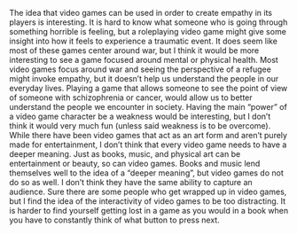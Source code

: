 The idea that video games can be used in order to create empathy in its players is interesting. It is hard to know what someone who is going through something horrible is feeling, but a roleplaying video game might give some insight into how it feels to experience a traumatic event. It does seem like most of these games center around war, but I think it would be more interesting to see a game focused around mental or physical health. Most video games focus around war and seeing the perspective of a refugee might invoke empathy, but it doesn’t help us understand the people in our everyday lives. Playing a game that allows someone to see the point of view of someone with schizophrenia or cancer, would allow us to better understand the people we encounter in society.
	Having the main “power” of a video game character be a weakness would be interesting, but I don’t think it would very much fun (unless said weakness is to be overcome). While there have been video games that act as an art form and aren’t purely made for entertainment, I don’t think that every video game needs to have a deeper meaning. Just as books, music, and physical art can be entertainment or beauty, so can video games. Books and music lend themselves well to the idea of a “deeper meaning”, but video games do not do so as well. I don’t think they have the same ability to capture an audience. Sure there are some people who get wrapped up in video games, but I find the idea of the interactivity of video games to be too distracting. It is harder to find yourself getting lost in a game as you would in a book when you have to constantly think of what button to press next.
